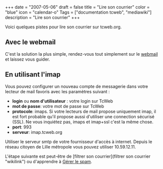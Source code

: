 +++
date = "2007-05-06"
draft = false
title = "Lire son courrier"
color = "blue"
icon = "calendar-o"
Tags = ["documentation tcweb", "mediawiki"]
description = "Lire son courrier"
+++

Voici quelques pistes pour lire son courrier sur tcweb.org.

Avec le webmail
---------------

C'est la solution la plus simple, rendez-vous tout simplement sur le
[webmail](http://webmail.tcweb.org) et laissez vous guider.

En utilisant l'imap
-------------------

Vous pouvez configurer un nouveau compte de messagerie dans votre
lecteur de mail favoris avec les paramètres suivant :

-   **login** ou **nom d'utilisateur** : votre login sur TcWeb
-   **mot de passe**: votre mot de passe sur TcWeb
-   **protocole**: imaps. Si votre lecteurs de mail propose uniquement
    imap, il est fort probable qu'il propose aussi d'utiliser une
    connection sécurisé (SSL). Ne vous inquiétez pas, imaps et imap+ssl
    c'est la même chose.
-   **port**: 993
-   **serveur**: imap.tcweb.org

Utiliser le serveur smtp de votre fournisseur d'accès à internet. Depuis
le réseau citoyen de Lille métropole vous pouvez utiliser 10.59.12.11.

L'étape suivante est peut-être de [filtrer son
courrier](filtrer son courrier "wikilink") ou d'apprendre à [Gérer le
spam](/wiki/gestion-du-spam).

